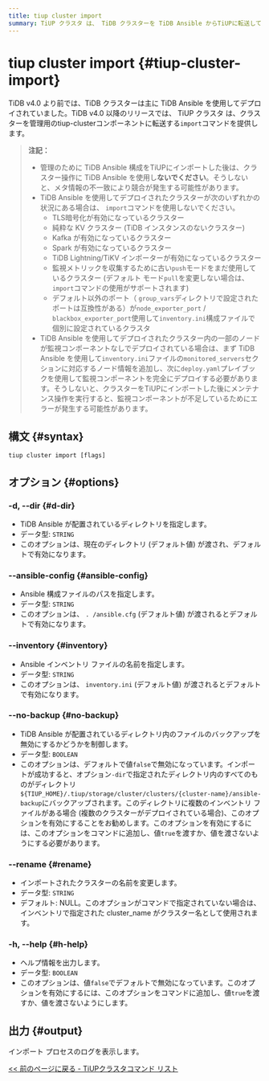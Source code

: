 ```yaml
---
title: tiup cluster import
summary: TiUP クラスタ は、 TiDB クラスターを TiDB Ansible からTiUPに転送して管理するための import` コマンドを提供します。特定の構成のクラスターには `import` を使用しないでください。インポート プロセスをカスタマイズするには、`--dir` や `--renameなどのオプションを使用します。
---
```


# tiup cluster import {#tiup-cluster-import}

TiDB v4.0 より前では、TiDB クラスターは主に TiDB Ansible を使用してデプロイされていました。TiDB v4.0 以降のリリースでは、 TiUP クラスタ は、クラスターを管理用のtiup-clusterコンポーネントに転送する`import`コマンドを提供します。

> **注記：**
>
> -   管理のために TiDB Ansible 構成をTiUPにインポートした後は、クラスター操作に TiDB Ansible を使用し**ないでください**。そうしないと、メタ情報の不一致により競合が発生する可能性があります。
> -   TiDB Ansible を使用してデプロイされたクラスターが次のいずれかの状況にある場合は、 `import`コマンドを使用しないでください。
>     -   TLS暗号化が有効になっているクラスター
>     -   純粋な KV クラスター (TiDB インスタンスのないクラスター)
>     -   Kafka が有効になっているクラスター
>     -   Spark が有効になっているクラスター
>     -   TiDB Lightning/TiKV インポーターが有効になっているクラスター
>     -   監視メトリックを収集するために古い`push`モードをまだ使用しているクラスター (デフォルト モード`pull`を変更しない場合は、 `import`コマンドの使用がサポートされます)
>     -   デフォルト以外のポート（ `group_vars`ディレクトリで設定されたポートは互換性がある）が`node_exporter_port` / `blackbox_exporter_port`使用して`inventory.ini`構成ファイルで個別に設定されているクラスタ
> -   TiDB Ansible を使用してデプロイされたクラスター内の一部のノードが監視コンポーネントなしでデプロイされている場合は、まず TiDB Ansible を使用して`inventory.ini`ファイルの`monitored_servers`セクションに対応するノード情報を追加し、次に`deploy.yaml`プレイブックを使用して監視コンポーネントを完全にデプロイする必要があります。そうしないと、クラスターをTiUPにインポートした後にメンテナンス操作を実行すると、監視コンポーネントが不足しているためにエラーが発生する可能性があります。

## 構文 {#syntax}

```shell
tiup cluster import [flags]
```

## オプション {#options}

### -d, --dir {#d-dir}

-   TiDB Ansible が配置されているディレクトリを指定します。
-   データ型: `STRING`
-   このオプションは、現在のディレクトリ (デフォルト値) が渡され、デフォルトで有効になります。

### --ansible-config {#ansible-config}

-   Ansible 構成ファイルのパスを指定します。
-   データ型: `STRING`
-   このオプションは、 `. /ansible.cfg` (デフォルト値) が渡されるとデフォルトで有効になります。

### &#x20;--inventory {#inventory}

-   Ansible インベントリ ファイルの名前を指定します。
-   データ型: `STRING`
-   このオプションは、 `inventory.ini` (デフォルト値) が渡されるとデフォルトで有効になります。

### --no-backup {#no-backup}

-   TiDB Ansible が配置されているディレクトリ内のファイルのバックアップを無効にするかどうかを制御します。
-   データ型: `BOOLEAN`
-   このオプションは、デフォルトで値`false`で無効になっています。インポートが成功すると、オプション`-dir`で指定されたディレクトリ内のすべてのものがディレクトリ`${TIUP_HOME}/.tiup/storage/cluster/clusters/{cluster-name}/ansible-backup`にバックアップされます。このディレクトリに複数のインベントリ ファイルがある場合 (複数のクラスターがデプロイされている場合)、このオプションを有効にすることをお勧めします。このオプションを有効にするには、このオプションをコマンドに追加し、値`true`を渡すか、値を渡さないようにする必要があります。

### --rename {#rename}

-   インポートされたクラスターの名前を変更します。
-   データ型: `STRING`
-   デフォルト: NULL。このオプションがコマンドで指定されていない場合は、インベントリで指定された cluster_name がクラスター名として使用されます。

### -h, --help {#h-help}

-   ヘルプ情報を出力します。
-   データ型: `BOOLEAN`
-   このオプションは、値`false`でデフォルトで無効になっています。このオプションを有効にするには、このオプションをコマンドに追加し、値`true`を渡すか、値を渡さないようにします。

## 出力 {#output}

インポート プロセスのログを表示します。

[&lt;&lt; 前のページに戻る - TiUPクラスタコマンド リスト](/tiup/tiup-component-cluster.md#command-list)
